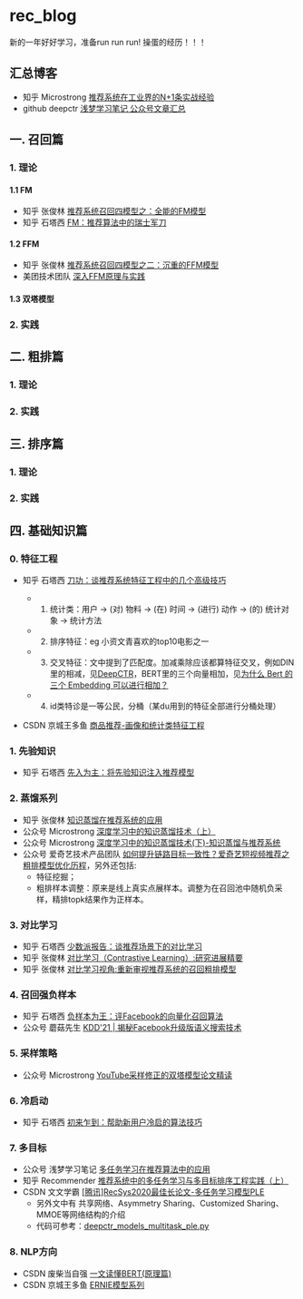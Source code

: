 # rec_blog

新的一年好好学习，准备run run run! 操蛋的经历！！！

## 汇总博客

+ 知乎 Microstrong [推荐系统在工业界的N+1条实战经验](https://zhuanlan.zhihu.com/p/336628289)
+ github deepctr [浅梦学习笔记 公众号文章汇总](https://github.com/shenweichen/AlgoNotes)

## 一. 召回篇

### 1. 理论
#### 1.1 FM
+ 知乎 张俊林 [推荐系统召回四模型之：全能的FM模型](https://zhuanlan.zhihu.com/p/58160982)
+ 知乎 石塔西 [FM：推荐算法中的瑞士军刀](https://zhuanlan.zhihu.com/p/343174108)
#### 1.2 FFM
+ 知乎 张俊林 [推荐系统召回四模型之二：沉重的FFM模型](https://zhuanlan.zhihu.com/p/59528983)
+ 美团技术团队 [深入FFM原理与实践](https://tech.meituan.com/2016/03/03/deep-understanding-of-ffm-principles-and-practices.html)

#### 1.3 双塔模型


### 2. 实践

## 二. 粗排篇

### 1. 理论
### 2. 实践

## 三. 排序篇

### 1. 理论
### 2. 实践

## 四. 基础知识篇

### 0. 特征工程
+ 知乎 石塔西 [刀功：谈推荐系统特征工程中的几个高级技巧](https://zhuanlan.zhihu.com/p/448680238)
	+ 1. 统计类：用户 -> (对) 物料 -> (在) 时间 -> (进行) 动作 -> (的) 统计对象 -> 统计方法
	+ 2. 排序特征：eg 小资文青喜欢的top10电影之一
	+ 3. 交叉特征：文中提到了匹配度。加减乘除应该都算特征交叉，例如DIN里的相减，见[DeepCTR](https://github.com/shenweichen/DeepCTR/blob/9f155590cc44c14821dcb691811656eb2ef2f49b/deepctr/layers/core.py#L92)，BERT里的三个向量相加，见[为什么 Bert 的三个 Embedding 可以进行相加？](https://www.zhihu.com/question/374835153/answer/1070264662)
	+ 4. id类特诊是一等公民，分桶（某du用到的特征全部进行分桶处理）

+ CSDN 京城王多鱼 [商品推荐-画像和统计类特征工程](https://blog.csdn.net/wdh315172/article/details/105439491)


### 1. 先验知识
+ 知乎 石塔西 [先入为主：将先验知识注入推荐模型](https://zhuanlan.zhihu.com/p/442845759)

### 2. 蒸馏系列
+ 知乎 张俊林 [知识蒸馏在推荐系统的应用](https://zhuanlan.zhihu.com/p/143155437)
+ 公众号 Microstrong [深度学习中的知识蒸馏技术（上）](https://mp.weixin.qq.com/s/E7-MF18Y-UeKx694kGFHzA)
+ 公众号 Microstrong [深度学习中的知识蒸馏技术(下)-知识蒸馏与推荐系统](https://mp.weixin.qq.com/s/Noac4YLIimr1HM2fln2bjg)
+ 公众号 爱奇艺技术产品团队 [如何提升链路目标一致性？爱奇艺短视频推荐之粗排模型优化历程](https://mp.weixin.qq.com/s/LZlskUK4dmOd5fLTZIATnQ)，另外还包括:
	+ 特征挖掘；
	+ 粗排样本调整：原来是线上真实点展样本。调整为在召回池中随机负采样，精排topk结果作为正样本。

### 3. 对比学习
+ 知乎 石塔西 [少数派报告：谈推荐场景下的对比学习](https://zhuanlan.zhihu.com/p/435903339)
+ 知乎 张俊林 [对比学习（Contrastive Learning）:研究进展精要](https://zhuanlan.zhihu.com/p/367290573)
+ 知乎 张俊林 [对比学习视角:重新审视推荐系统的召回粗排模型](https://zhuanlan.zhihu.com/p/424198603)

### 4. 召回强负样本
+ 知乎 石塔西 [负样本为王：评Facebook的向量化召回算法](https://zhuanlan.zhihu.com/p/165064102)
+ 公众号 蘑菇先生 [KDD'21 | 揭秘Facebook升级版语义搜索技术](https://mp.weixin.qq.com/s/mkC8lSbBXWMUIXUg3KrAjQ)

### 5. 采样策略
+ 公众号 Microstrong [YouTube采样修正的双塔模型论文精读](https://mp.weixin.qq.com/s/us4qGD3LDgLmPy2m-qq-iw)

### 6. 冷启动
+ 知乎 石塔西 [初来乍到：帮助新用户冷启的算法技巧](https://zhuanlan.zhihu.com/p/458843906)

### 7. 多目标
+ 公众号 浅梦学习笔记 [多任务学习在推荐算法中的应用](https://mp.weixin.qq.com/s/4e7gwpP3XHBAMNX9M0nRgw)
+ 知乎 Recommender [推荐系统中的多任务学习与多目标排序工程实践（上）](https://zhuanlan.zhihu.com/p/422925553)
+ CSDN 文文学霸 [[腾讯]RecSys2020最佳长论文-多任务学习模型PLE](https://blog.csdn.net/abcdefg90876/article/details/108898482)
	+ 另外文中有 共享网络、Asymmetry Sharing、Customized Sharing、MMOE等网络结构的介绍
	+ 代码可参考：[deepctr_models_multitask_ple.py](https://github.com/shenweichen/DeepCTR/blob/master/deepctr/models/multitask/ple.py)

### 8. NLP方向
+ CSDN 废柴当自强 [一文读懂BERT(原理篇)](https://blog.csdn.net/jiaowoshouzi/article/details/89073944)
+ CSDN 京城王多鱼 [ERNIE模型系列]()